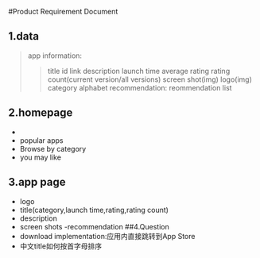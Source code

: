 #Product Requirement Document
## 1.data
> app information:
>> title
>> id
>> link
>> description
>> launch time
>> average rating
>> rating count(current version/all versions)
>> screen shot(img)
>> logo(img)
>> category
>> alphabet
> recommendation:
> reommendation list
## 2.homepage
- <logo>  <app collections> <search>
- popular apps
- Browse by category
- you may like
## 3.app page
- logo
- title(category,launch time,rating,rating count)
- description
- screen shots
 -recommendation
##4.Question
- download implementation:应用内直接跳转到App Store
- 中文title如何按首字母排序
